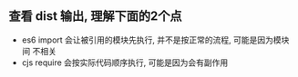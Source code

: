 ## 查看 dist 输出, 理解下面的2个点

* es6 import 会让被引用的模块先执行, 并不是按正常的流程, 可能是因为模块间 不相关
* cjs require 会按实际代码顺序执行, 可能是因为会有副作用
